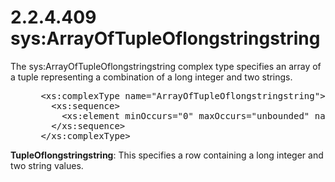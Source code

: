 <html dir="LTR" xmlns:mshelp="http://msdn.microsoft.com/mshelp" xmlns:ddue="http://ddue.schemas.microsoft.com/authoring/2003/5" xmlns:xlink="http://www.w3.org/1999/xlink" xmlns:tool="http://www.microsoft.com/tooltip">
 <body>
 <div id="header">
 <h1 class="heading">2.2.4.409 sys:ArrayOfTupleOflongstringstring</h1>
 </div>
 <div id="mainSection">
 <div id="mainBody">
 <div id="allHistory" class="saveHistory"></div>
 <div id="sectionSection0" class="section" name="collapseableSection">
 

<p>The sys:ArrayOfTupleOflongstringstring complex type
specifies an array of a tuple representing a combination of a long integer and
two strings.</p>

<dl>
<dd>
<div><pre> &lt;xs:complexType name=&quot;ArrayOfTupleOflongstringstring&quot;&gt;
   &lt;xs:sequence&gt;
     &lt;xs:element minOccurs=&quot;0&quot; maxOccurs=&quot;unbounded&quot; name=&quot;TupleOflongstringstring&quot; nillable=&quot;true&quot; type=&quot;sys:TupleOflongstringstring&quot; /&gt;
   &lt;/xs:sequence&gt;
 &lt;/xs:complexType&gt;
</pre></div>
</dd></dl>

<p><b>TupleOflongstringstring</b>: This specifies a row
containing a long integer and two string values.</p>


 </div>
 </div>
 </div>
 </body>
</html>